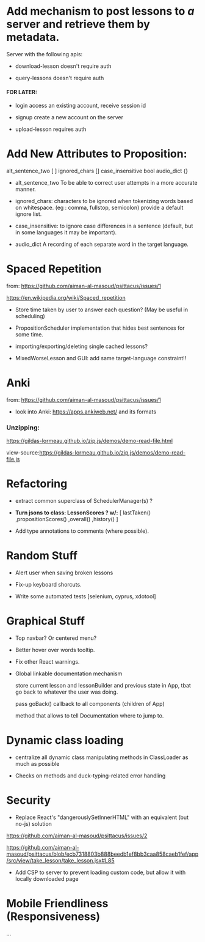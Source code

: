 # Add mechanism to post lessons to *a* server and retrieve them by metadata.

Server with the following apis:

* download-lesson
doesn't require auth

* query-lessons
doesn't require auth

#### FOR LATER:

* login
access an existing account, receive session id

* signup
create a new account on the server

* upload-lesson
requires auth

# Add New Attributes to Proposition:

alt_sentence_two [ ]
ignored_chars []
case_insensitive bool
audio_dict {}

* alt_sentence_two
To be able to correct user attempts in a more accurate manner.

* ignored_chars:
characters to be ignored when tokenizing words based on whitespace. (eg : comma, fullstop, semicolon)
provide a default ignore list.

* case_insensitive: to ignore case differences in a sentence (default, but in some languages it may be important).

* audio_dict
A recording of each separate word in the target language.


# Spaced Repetition

from: https://github.com/aiman-al-masoud/psittacus/issues/1

https://en.wikipedia.org/wiki/Spaced_repetition

* Store time taken by user to answer each question? (May be useful in scheduling)

* PropositionScheduler implementation that hides best sentences for some time.

* importing/exporting/deleting single cached lessons?

* MixedWorseLesson and GUI: add same target-language constraint!!

# Anki

from: https://github.com/aiman-al-masoud/psittacus/issues/1

* look into Anki: https://apps.ankiweb.net/ and its formats

### Unzipping:

https://gildas-lormeau.github.io/zip.js/demos/demo-read-file.html

view-source:https://gildas-lormeau.github.io/zip.js/demos/demo-read-file.js


# Refactoring

* extract common superclass of SchedulerManager(s) ?

* **Turn jsons to class: LessonScores ? w/:**
[ lastTaken() ,propositionScores() ,overall() ,history() ]

* Add type annotations to comments (where possible).

# Random Stuff

* Alert user when saving broken lessons

* Fix-up keyboard shorcuts.

* Write some automated tests
[selenium, cyprus, xdotool]

# Graphical Stuff

* Top navbar? Or centered menu?

* Better hover over words tooltip.

* Fix other React warnings.

* Global linkable documentation mechanism 
    
    store current lesson and lessonBuilder and previous state in App, tbat go back to whatever the user was doing.

    pass goBack() callback to all components (children of App)

    method that allows to tell Documentation where to 
    jump to.

# Dynamic class loading

* centralize all dynamic class manipulating methods in ClassLoader as much as possible

* Checks on methods and duck-typing-related error handling 

# Security

* Replace React's "dangerouslySetInnerHTML" with an equivalent (but no-js) solution

https://github.com/aiman-al-masoud/psittacus/issues/2

https://github.com/aiman-al-masoud/psittacus/blob/ecb7318803b888beedb1ef8bb3caa858caeb1fef/app/src/view/take_lesson/take_lesson.jsx#L85

* Add CSP to server to prevent loading custom code, but allow it with locally downloaded page

# Mobile Friendliness (Responsiveness)
...
